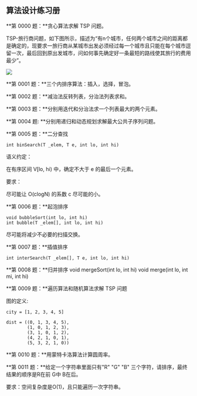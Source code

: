 ## 算法设计练习册

**第 0000 题：**贪心算法求解 TSP 问题。

TSP-旅行商问题，如下图所示，描述为“有n个城市，任何两个城市之间的距离都是确定的，现要求一旅行商从某城市出发必须经过每一个城市且只能在每个城市逗留一次，最后回到原出发城市，问如何事先确定好一条最短的路线使其旅行的费用最少”。

![](http://img2.ph.126.net/uhg_Op8hifdXVNile9-0Dw==/6619306289816490644.png)

**第 0001 题：**三个内排序算法：插入，选择，冒泡。

**第 0002 题：**减治法反转列表，分治法列表求和。

**第 0003 题：**分别用迭代和分治法求一个列表最大的两个元素。

**第 0004 题: **分别用递归和动态规划求解最大公共子序列问题。

**第 0005 题：**二分查找

    int binSearch(T _elem, T e, int lo, int hi)

语义约定：

在有序区间 V[lo, hi) 中，确定不大于 e 的最后一个元素。

要求：

尽可能让 O(clogN) 的系数 c 尽可能的小。

**第 0006 题：**起泡排序

    void bubbleSort(int lo, int hi)
    int bubble(T _elem[], int lo, int hi)
    
尽可能将减少不必要的扫描交换。

**第 0007 题：**插值排序

    int interSearch(T _elem[], T e, int lo, int hi)

**第 0008 题：**归并排序
    void mergeSort(int lo, int hi)
    void merge(int lo, int mi, int hi)
    
**第 0009 题：**遍历算法和随机算法求解 TSP 问题

图的定义:

```
city = [1, 2, 3, 4, 5]

dist = ((0, 1, 3, 4, 5),
        (1, 0, 1, 2, 3),
        (3, 1, 0, 1, 2),
        (4, 2, 1, 0, 1),
        (5, 3, 2, 1, 0))
```

**第 0010 题：**用蒙特卡洛算法计算圆周率。

**第 0011 题：**给定一个字符串里面只有"R" "G" "B" 三个字符，请排序，最终结果的顺序是R在前 G中 B在后。

要求：空间复杂度是O(1)，且只能遍历一次字符串。
